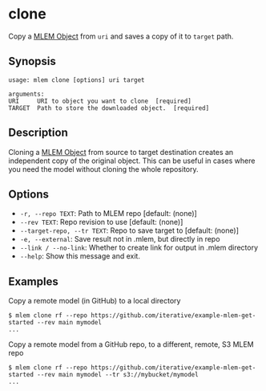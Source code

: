 # clone

Copy a [MLEM Object](/doc/user-guide/basic-concepts#mlem-objects) from `uri` and
saves a copy of it to `target` path.

## Synopsis

```usage
usage: mlem clone [options] uri target

arguments:
URI     URI to object you want to clone  [required]
TARGET  Path to store the downloaded object.  [required]
```

## Description

Cloning a [MLEM Object](/doc/user-guide/basic-concepts#mlem-objects) from source
to target destination creates an independent copy of the original object. This
can be useful in cases where you need the model without cloning the whole
repository.

## Options

- `-r, --repo TEXT`: Path to MLEM repo [default: (none)]
- `--rev TEXT`: Repo revision to use [default: (none)]
- `--target-repo, --tr TEXT`: Repo to save target to [default: (none)]
- `-e, --external`: Save result not in .mlem, but directly in repo
- `--link / --no-link`: Whether to create link for output in .mlem directory
- `--help`: Show this message and exit.

## Examples

Copy a remote model (in GitHub) to a local directory

```cli
$ mlem clone rf --repo https://github.com/iterative/example-mlem-get-started --rev main mymodel
...
```

Copy a remote model from a GitHub repo, to a different, remote, S3 MLEM repo

```cli
$ mlem clone rf --repo https://github.com/iterative/example-mlem-get-started --rev main mymodel --tr s3://mybucket/mymodel
...
```

